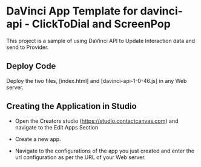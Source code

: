 # DaVinci App Template for davinci-api - ClickToDial and ScreenPop 
This project is a sample of using DaVinci API to Update Interaction data and send to Provider.

## Deploy Code
Deploy the two files, [index.html] and [davinci-api-1-0-46.js] in any Web server.

## Creating the Application in Studio
* Open the Creators studio (https://studio.contactcanvas.com) and navigate to the Edit Apps Section

* Create a new app.

* Navigate to the configurations of the app you just created and enter the url configuration as per the URL of your Web server.